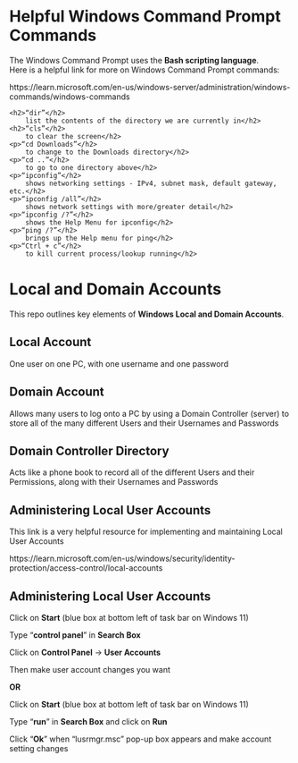 <h1>Helpful Windows Command Prompt Commands</h1>
The Windows Command Prompt uses the <b>Bash scripting language</b>.<br/>
  	Here is a helpful link for more on Windows Command Prompt commands:</p>
  <p>https://learn.microsoft.com/en-us/windows-server/administration/windows-commands/windows-commands</p>

     
	<h2>“dir”</h2> 
  		list the contents of the directory we are currently in</h2>
	<h2>“cls”</h2>
 		to clear the screen</h2>
	<p>“cd Downloads”</h2> 
 		to change to the Downloads directory</h2>
	<p>“cd ..”</h2>
 		to go to one directory above</h2>
	<p>“ipconfig”</h2> 
 		shows networking settings - IPv4, subnet mask, default gateway, etc.</h2>
	<p>“ipconfig /all”</h2>
 		shows network settings with more/greater detail</h2>
	<p>“ipconfig /?”</h2>
 		shows the Help Menu for ipconfig</h2>
	<p>“ping /?”</h2>
 		brings up the Help menu for ping</h2>
	<p>“Ctrl + c”</h2>
 		to kill current process/lookup running</h2>


<h1>Local and Domain Accounts</h1>
This repo outlines key elements of <b>Windows Local and Domain Accounts</b>.<br/>
	<h2>Local Account</h2> 
 		One user on one PC, with one username and one password</h2>
	<h2>Domain Account</h2> 
 		Allows many users to log onto a PC by using a Domain Controller (server) to store all of the many different Users and their Usernames and Passwords</h2>
	<h2>Domain Controller Directory</h2> 
 		Acts like a phone book to record all of the different Users and their Permissions, along with their Usernames and Passwords</h2>
	<h2>Administering Local User Accounts</h2>	
 		This link is a very helpful resource for implementing and maintaining Local User Accounts</h2>
   		<p>https://learn.microsoft.com/en-us/windows/security/identity-protection/access-control/local-accounts</p>
	<h2>Administering Local User Accounts</h2>
		<p>Click on <b>Start</b> (blue box at bottom left of task bar on Windows 11)</p>
		<p>Type “<b>control panel</b>” in <b>Search Box</b></p>
		<p>Click on <b>Control Panel</b> -> <b>User Accounts</b></p>
		<p>Then make user account changes you want</p>
    	<b><p>OR</b></p>
		<p>Click on <b>Start</b> (blue box at bottom left of task bar on Windows 11)</p>
		<p>Type “<b>run</b>” in <b>Search Box</b> and click on <b>Run</b></p>
		<p>Click “<b>Ok</b>” when “lusrmgr.msc” pop-up box appears and make account setting changes</p>

  


